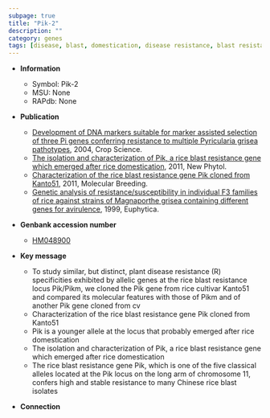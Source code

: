 ```yaml
---
subpage: true
title: "Pik-2"
description: ""
category: genes
tags: [disease, blast, domestication, disease resistance, blast resistance]
---
```


* **Information**  
    + Symbol: Pik-2  
    + MSU: None  
    + RAPdb: None  

* **Publication**  
    + [Development of DNA markers suitable for marker assisted selection of three Pi genes conferring resistance to multiple Pyricularia grisea pathotypes](http://www.ncbi.nlm.nih.gov/pubmed?term=Development+of+DNA+markers+suitable+for+marker+assisted+selection+of+three+Pi+genes+conferring+resistance+to+multiple+Pyricularia+grisea+pathotypes%5BTitle%5D), 2004, Crop Science.
    + [The isolation and characterization of Pik, a rice blast resistance gene which emerged after rice domestication](http://www.ncbi.nlm.nih.gov/pubmed?term=The+isolation+and+characterization+of+Pik,+a+rice+blast+resistance+gene+which+emerged+after+rice+domestication%5BTitle%5D), 2011, New Phytol.
    + [Characterization of the rice blast resistance gene Pik cloned from Kanto51](http://www.ncbi.nlm.nih.gov/pubmed?term=Characterization+of+the+rice+blast+resistance+gene+Pik+cloned+from+Kanto51%5BTitle%5D), 2011, Molecular Breeding.
    + [Genetic analysis of resistance/susceptibility in individual F3 families of rice against strains of Magnaporthe grisea containing different genes for avirulence](http://www.ncbi.nlm.nih.gov/pubmed?term=Genetic+analysis+of+resistance/susceptibility+in+individual+F3+families+of+rice+against+strains+of+Magnaporthe+grisea+containing+different+genes+for+avirulence%5BTitle%5D), 1999, Euphytica.

* **Genbank accession number**  
    + [HM048900](http://www.ncbi.nlm.nih.gov/nuccore/HM048900)

* **Key message**  
    + To study similar, but distinct, plant disease resistance (R) specificities exhibited by allelic genes at the rice blast resistance locus Pik/Pikm, we cloned the Pik gene from rice cultivar Kanto51 and compared its molecular features with those of Pikm and of another Pik gene cloned from cv
    + Characterization of the rice blast resistance gene Pik cloned from Kanto51
    + Pik is a younger allele at the locus that probably emerged after rice domestication
    + The isolation and characterization of Pik, a rice blast resistance gene which emerged after rice domestication
    + The rice blast resistance gene Pik, which is one of the five classical alleles located at the Pik locus on the long arm of chromosome 11, confers high and stable resistance to many Chinese rice blast isolates

* **Connection**  



